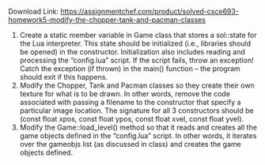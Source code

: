 Download Link: https://assignmentchef.com/product/solved-csce693-homework5-modify-the-chopper-tank-and-pacman-classes
<br>
<ol>

 <li>Create a static member variable in Game class that stores a sol::state for the Lua interpreter. This state should be initialized (i.e., libraries should be opened) in the constructor.  Initialization also includes reading and processing the “config.lua” script.  If the script fails, throw an exception!  Catch the exception (if thrown) in the main() function – the program should exit if this happens.</li>

 <li> Modify the Chopper, Tank and Pacman classes so they create their own texture for what is to be drawn. In other words, remove the code associated with passing a filename to the constructor that specify a particular image location.  The signature for all 3 constructors should be (const float xpos, const float ypos, const float xvel, const float yvel).</li>

 <li> Modify the Game::load_level() method so that it reads and creates all the game objects defined in the “config.lua” script. In other words, it iterates over the gameobjs list (as discussed in class) and creates the game objects defined.</li>

</ol>



